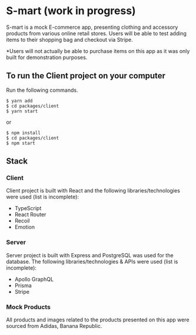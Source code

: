 # S-mart (work in progress)

S-mart is a mock E-commerce app, presenting clothing and accessory products from various online retail stores. Users will be able to test adding items to their shopping bag and checkout via Stripe.

\*Users will not actually be able to purchase items on this app as it was only built for demonstration purposes.

## To run the Client project on your computer

Run the following commands.

```console
$ yarn add
$ cd packages/client
$ yarn start
```

or

```console
$ npm install
$ cd packages/client
$ npm start
```

## Stack

### Client

Client project is built with React and the following libraries/technologies were used (list is incomplete):

- TypeScript
- React Router
- Recoil
- Emotion

### Server

Server project is built with Express and PostgreSQL was used for the database. The following libraries/technologies & APIs were used (list is incomplete):

- Apollo GraphQL
- Prisma
- Stripe

### Mock Products

All products and images related to the products presented on this app were sourced from Adidas, Banana Republic.

